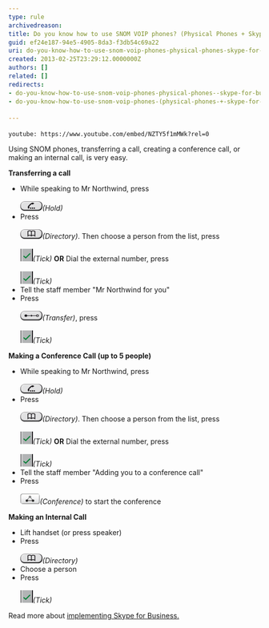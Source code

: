 ```yaml
---
type: rule
archivedreason: 
title: Do you know how to use SNOM VOIP phones? (Physical Phones + Skype for Business)
guid: ef24e187-94e5-4905-8da3-f3db54c69a22
uri: do-you-know-how-to-use-snom-voip-phones-physical-phones-skype-for-business
created: 2013-02-25T23:29:12.0000000Z
authors: []
related: []
redirects:
- do-you-know-how-to-use-snom-voip-phones-physical-phones--skype-for-business
- do-you-know-how-to-use-snom-voip-phones-(physical-phones-+-skype-for-business)

---
```


`youtube: https://www.youtube.com/embed/NZTY5f1mMWk?rel=0`
 

Using SNOM phones, transferring a call, creating a conference call, or making an internal call, is very easy.

<!--endintro-->
**Transferring a call** 

* While speaking to Mr Northwind, press <br>         
![](Hold.png)*(Hold)*
* Press <br>         
![](Directory.png)*(Directory)*. Then choose a person from the list, press <br>         
![](Tick.png)*(Tick)*
**OR** 
 Dial the external number, press <br>         
![](Tick.png)*(Tick)*
* Tell the staff member "Mr Northwind for you"
* Press <br>         
![](Transfer.png)*(Transfer)*, press <br>         
![](Tick.png)*(Tick)*




**Making a Conference Call (up to 5 people)** 

* While speaking to Mr Northwind, press <br>         
![](Hold.png)*(Hold)*
* Press <br>         
![](Directory.png)*(Directory)*. Then choose a person from the list, press <br>         
![](Tick.png)*(Tick)*
**OR** 
 Dial the external number, press <br>         
![](Tick.png)*(Tick)*
* Tell the staff member "Adding you to a conference call"
* Press <br>         
![](Conference.png)*(Conference)* to start the conference




**Making an Internal Call** 

* Lift handset (or press speaker)
* Press <br>         
![](Directory.png)*(Directory)*
* Choose a person
* Press <br>         
![](Tick.png)*(Tick)*



Read more about     [implementing Skype for Business.](http://www.ssw.com.au/ssw/Consulting/Lync.aspx)

